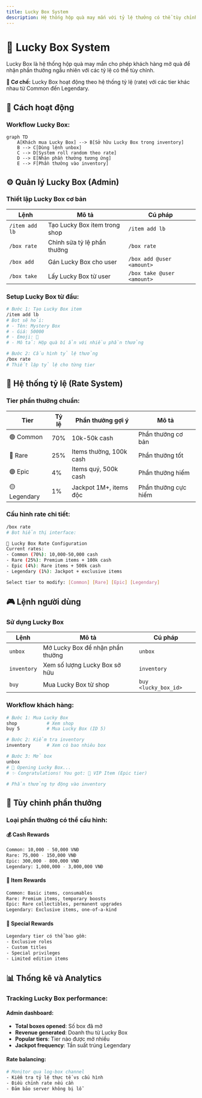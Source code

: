 ```yaml
---
title: Lucky Box System
description: Hệ thống hộp quà may mắn với tỷ lệ thưởng có thể tùy chỉnh và quản lý phần thưởng
---
```


# 🎁 Lucky Box System

Lucky Box là hệ thống hộp quà may mắn cho phép khách hàng mở quà để nhận phần thưởng ngẫu nhiên với các tỷ lệ có thể tùy chỉnh.

<div className="callout callout-info">
  <strong>🎲 Cơ chế:</strong> Lucky Box hoạt động theo hệ thống tỷ lệ (rate) với các tier khác nhau từ Common đến Legendary.
</div>

## 🎯 Cách hoạt động

### Workflow Lucky Box:

```mermaid
graph TD
    A[Khách mua Lucky Box] --> B[Sở hữu Lucky Box trong inventory]
    B --> C[Dùng lệnh unbox]
    C --> D[System roll random theo rate]
    D --> E[Nhận phần thưởng tương ứng]
    E --> F[Phần thưởng vào inventory]
```

## ⚙️ Quản lý Lucky Box (Admin)

### Thiết lập Lucky Box cơ bản

<table className="command-table">
  <thead>
    <tr>
      <th>Lệnh</th>
      <th>Mô tả</th>
      <th>Cú pháp</th>
    </tr>
  </thead>
  <tbody>
    <tr>
      <td><code>/item add lb</code></td>
      <td>Tạo Lucky Box item trong shop</td>
      <td><code>/item add lb</code></td>
    </tr>
    <tr>
      <td><code>/box rate</code></td>
      <td>Chỉnh sửa tỷ lệ phần thưởng</td>
      <td><code>/box rate</code></td>
    </tr>
    <tr>
      <td><code>/box add</code></td>
      <td>Gán Lucky Box cho user</td>
      <td><code>/box add @user &lt;amount&gt;</code></td>
    </tr>
    <tr>
      <td><code>/box take</code></td>
      <td>Lấy Lucky Box từ user</td>
      <td><code>/box take @user &lt;amount&gt;</code></td>
    </tr>
  </tbody>
</table>

### Setup Lucky Box từ đầu:

```bash
# Bước 1: Tạo Lucky Box item
/item add lb
# Bot sẽ hỏi:
# - Tên: Mystery Box
# - Giá: 50000  
# - Emoji: 🎁
# - Mô tả: Hộp quà bí ẩn với nhiều phần thưởng

# Bước 2: Cấu hình tỷ lệ thưởng
/box rate
# Thiết lập tỷ lệ cho từng tier
```

## 🎲 Hệ thống tỷ lệ (Rate System)

### Tier phần thưởng chuẩn:

<table className="command-table">
  <thead>
    <tr>
      <th>Tier</th>
      <th>Tỷ lệ</th>
      <th>Phần thưởng gợi ý</th>
      <th>Mô tả</th>
    </tr>
  </thead>
  <tbody>
    <tr>
      <td>🟢 Common</td>
      <td>70%</td>
      <td>10k-50k cash</td>
      <td>Phần thưởng cơ bản</td>
    </tr>
    <tr>
      <td>🔵 Rare</td>
      <td>25%</td>
      <td>Items thường, 100k cash</td>
      <td>Phần thưởng tốt</td>
    </tr>
    <tr>
      <td>🟣 Epic</td>
      <td>4%</td>
      <td>Items quý, 500k cash</td>
      <td>Phần thưởng hiếm</td>
    </tr>
    <tr>
      <td>🟡 Legendary</td>
      <td>1%</td>
      <td>Jackpot 1M+, items độc</td>
      <td>Phần thưởng cực hiếm</td>
    </tr>
  </tbody>
</table>

### Cấu hình rate chi tiết:

```bash
/box rate
# Bot hiển thị interface:

🎁 Lucky Box Rate Configuration
Current rates:
- Common (70%): 10,000-50,000 cash
- Rare (25%): Premium items + 100k cash  
- Epic (4%): Rare items + 500k cash
- Legendary (1%): Jackpot + exclusive items

Select tier to modify: [Common] [Rare] [Epic] [Legendary]
```

## 🎮 Lệnh người dùng

### Sử dụng Lucky Box

<table className="command-table">
  <thead>
    <tr>
      <th>Lệnh</th>
      <th>Mô tả</th>
      <th>Cú pháp</th>
    </tr>
  </thead>
  <tbody>
    <tr>
      <td><code>unbox</code></td>
      <td>Mở Lucky Box để nhận phần thưởng</td>
      <td><code>unbox</code></td>
    </tr>
    <tr>
      <td><code>inventory</code></td>
      <td>Xem số lượng Lucky Box sở hữu</td>
      <td><code>inventory</code></td>
    </tr>
    <tr>
      <td><code>buy</code></td>
      <td>Mua Lucky Box từ shop</td>
      <td><code>buy &lt;lucky_box_id&gt;</code></td>
    </tr>
  </tbody>
</table>

### Workflow khách hàng:

```bash
# Bước 1: Mua Lucky Box
shop           # Xem shop
buy 5          # Mua Lucky Box (ID 5)

# Bước 2: Kiểm tra inventory  
inventory      # Xem có bao nhiêu box

# Bước 3: Mở box
unbox
# 🎁 Opening Lucky Box...
# ✨ Congratulations! You got: 💎 VIP Item (Epic tier)

# Phần thưởng tự động vào inventory
```

## 🎨 Tùy chỉnh phần thưởng

### Loại phần thưởng có thể cấu hình:

#### 💰 Cash Rewards
```bash
Common: 10,000 - 50,000 VNĐ
Rare: 75,000 - 150,000 VNĐ  
Epic: 300,000 - 800,000 VNĐ
Legendary: 1,000,000 - 3,000,000 VNĐ
```

#### 🎁 Item Rewards
```bash
Common: Basic items, consumables
Rare: Premium items, temporary boosts
Epic: Rare collectibles, permanent upgrades
Legendary: Exclusive items, one-of-a-kind
```

#### 🌟 Special Rewards
```bash
Legendary tier có thể bao gồm:
- Exclusive roles
- Custom titles  
- Special privileges
- Limited edition items
```

## 📊 Thống kê và Analytics

### Tracking Lucky Box performance:

#### Admin dashboard:
- **Total boxes opened**: Số box đã mở
- **Revenue generated**: Doanh thu từ Lucky Box
- **Popular tiers**: Tier nào được mở nhiều
- **Jackpot frequency**: Tần suất trúng Legendary

#### Rate balancing:
```bash
# Monitor qua log-box channel
- Kiểm tra tỷ lệ thực tế vs cấu hình
- Điều chỉnh rate nếu cần
- Đảm bảo server không bị lỗ
```
